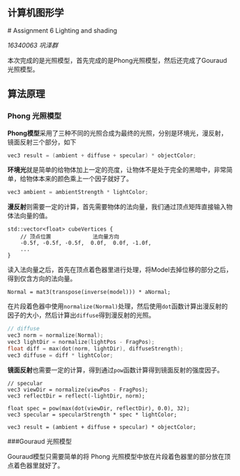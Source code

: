 <h2>计算机图形学 </h2>
# Assignment 6 Lighting and shading

*16340063 巩泽群*

本次完成的是光照模型，首先完成的是Phong光照模型，然后还完成了Gouraud光照模型。

## 算法原理

### Phong 光照模型

**Phong模型**采用了三种不同的光照合成为最终的光照，分别是环境光，漫反射，镜面反射三个部分，如下

```cpp
vec3 result = (ambient + diffuse + specular) * objectColor;
```

**环境光**就是简单的给物体加上一定的亮度，让物体不是处于完全的黑暗中，非常简单，给物体本来的颜色乘上一个因子就好了。

```cpp
vec3 ambient = ambientStrength * lightColor;
```

**漫反射**则需要一定的计算，首先需要物体的法向量，我们通过顶点矩阵直接输入物体法向量的值。

	std::vector<float> cubeVertices {
		// 顶点位置				法向量方向
		-0.5f, -0.5f, -0.5f,  0.0f,  0.0f, -1.0f,
		...
	}
读入法向量之后，首先在顶点着色器里进行处理，将Model去掉位移的部分之后，得到仅含方向的法向量。

```
Normal = mat3(transpose(inverse(model))) * aNormal;
```

在片段着色器中使用`normalize(Normal)`处理，然后使用`dot`函数计算出漫反射的因子的大小，然后计算出`diffuse`得到漫反射的光照。

```cpp
// diffuse 
vec3 norm = normalize(Normal);
vec3 lightDir = normalize(lightPos - FragPos);
float diff = max(dot(norm, lightDir), diffuseStrength);
vec3 diffuse = diff * lightColor;
```

**镜面反射**也需要一定的计算，得到通过`pow`函数计算得到镜面反射的强度因子。

```
// specular
vec3 viewDir = normalize(viewPos - FragPos);
vec3 reflectDir = reflect(-lightDir, norm);  

float spec = pow(max(dot(viewDir, reflectDir), 0.0), 32);
vec3 specular = specularStrength * spec * lightColor;  

vec3 result = (ambient + diffuse + specular) * objectColor;
```



###Gouraud 光照模型

Gouraud模型只需要简单的将 Phong 光照模型中放在片段着色器里的部分放在顶点着色器里就好了。





